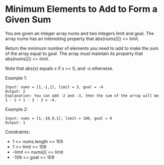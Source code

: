 # Minimum Elements to Add to Form a Given Sum
You are given an integer array nums and two integers limit and goal. The array nums has an interesting property that abs(nums[i]) <= limit.

Return the minimum number of elements you need to add to make the sum of the array equal to goal. The array must maintain its property that abs(nums[i]) <= limit.

Note that abs(x) equals x if x >= 0, and -x otherwise.

 

Example 1:
    
    Input: nums = [1,-1,1], limit = 3, goal = -4
    Output: 2
    Explanation: You can add -2 and -3, then the sum of the array will be 1 - 1 + 1 - 2 - 3 = -4.
Example 2:

    Input: nums = [1,-10,9,1], limit = 100, goal = 0
    Output: 1
     

Constraints:

- 1 <= nums.length <= 105
- 1 <= limit <= 106
- -limit <= nums[i] <= limit
- -109 <= goal <= 109